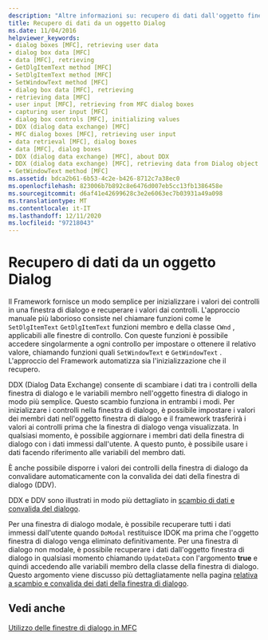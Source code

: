 ```yaml
---
description: "Altre informazioni su: recupero di dati dall'oggetto finestra di dialogo"
title: Recupero di dati da un oggetto Dialog
ms.date: 11/04/2016
helpviewer_keywords:
- dialog boxes [MFC], retrieving user data
- dialog box data [MFC]
- data [MFC], retrieving
- GetDlgItemText method [MFC]
- SetDlgItemText method [MFC]
- SetWindowText method [MFC]
- dialog box data [MFC], retrieving
- retrieving data [MFC]
- user input [MFC], retrieving from MFC dialog boxes
- capturing user input [MFC]
- dialog box controls [MFC], initializing values
- DDX (dialog data exchange) [MFC]
- MFC dialog boxes [MFC], retrieving user input
- data retrieval [MFC], dialog boxes
- data [MFC], dialog boxes
- DDX (dialog data exchange) [MFC], about DDX
- DDX (dialog data exchange) [MFC], retrieving data from Dialog object
- GetWindowText method [MFC]
ms.assetid: bdca2b61-6b53-4c2e-b426-8712c7a38ec0
ms.openlocfilehash: 823006b7b892c8e6476d007eb5cc13fb1386458e
ms.sourcegitcommit: d6af41e42699628c3e2e6063ec7b03931a49a098
ms.translationtype: MT
ms.contentlocale: it-IT
ms.lasthandoff: 12/11/2020
ms.locfileid: "97218043"
---
```

# <a name="retrieving-data-from-the-dialog-object"></a>Recupero di dati da un oggetto Dialog

Il Framework fornisce un modo semplice per inizializzare i valori dei controlli in una finestra di dialogo e recuperare i valori dai controlli. L'approccio manuale più laborioso consiste nel chiamare funzioni come le `SetDlgItemText` `GetDlgItemText` funzioni membro e della classe `CWnd` , applicabili alle finestre di controllo. Con queste funzioni è possibile accedere singolarmente a ogni controllo per impostare o ottenere il relativo valore, chiamando funzioni quali `SetWindowText` e `GetWindowText` . L'approccio del Framework automatizza sia l'inizializzazione che il recupero.

DDX (Dialog Data Exchange) consente di scambiare i dati tra i controlli della finestra di dialogo e le variabili membro nell'oggetto finestra di dialogo in modo più semplice. Questo scambio funziona in entrambi i modi. Per inizializzare i controlli nella finestra di dialogo, è possibile impostare i valori dei membri dati nell'oggetto finestra di dialogo e il framework trasferirà i valori ai controlli prima che la finestra di dialogo venga visualizzata. In qualsiasi momento, è possibile aggiornare i membri dati della finestra di dialogo con i dati immessi dall'utente. A questo punto, è possibile usare i dati facendo riferimento alle variabili del membro dati.

È anche possibile disporre i valori dei controlli della finestra di dialogo da convalidare automaticamente con la convalida dei dati della finestra di dialogo (DDV).

DDX e DDV sono illustrati in modo più dettagliato in [scambio di dati e convalida del dialogo](../mfc/dialog-data-exchange-and-validation.md).

Per una finestra di dialogo modale, è possibile recuperare tutti i dati immessi dall'utente quando `DoModal` restituisce IDOK ma prima che l'oggetto finestra di dialogo venga eliminato definitivamente. Per una finestra di dialogo non modale, è possibile recuperare i dati dall'oggetto finestra di dialogo in qualsiasi momento chiamando `UpdateData` con l'argomento **true** e quindi accedendo alle variabili membro della classe della finestra di dialogo. Questo argomento viene discusso più dettagliatamente nella pagina [relativa a scambio e convalida dei dati della finestra di dialogo](../mfc/dialog-data-exchange-and-validation.md).

## <a name="see-also"></a>Vedi anche

[Utilizzo delle finestre di dialogo in MFC](../mfc/life-cycle-of-a-dialog-box.md)
